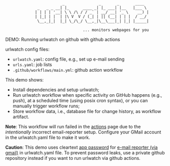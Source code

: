 ```
                         _               _       _       ____
              _   _ _ __| |_      ____ _| |_ ___| |__   |___ \
             | | | | '__| \ \ /\ / / _` | __/ __| '_ \    __) |
             | |_| | |  | |\ V  V / (_| | || (__| | | |  / __/
              \__,_|_|  |_| \_/\_/ \__,_|\__\___|_| |_| |_____|

                                  ... monitors webpages for you
```

DEMO: Running urlwatch on github with github actions

urlwatch config files:
 - `urlwatch.yaml`: config file, e.g., set up e-mail sending
 - `urls.yaml`: job lists
 - `.github/workflows/main.yml`: github action workflow

This demo shows:
 - Install dependencies and setup urlwatch;
 - Run urlwatch workflow when specific activity on GitHub happens (e.g., push), at a scheduled time (using posix cron syntax), or you can manually trigger workflow runs;
 - Store workflow data, i.e., database file for change history, as workflow artifact.

**Note**: This workflow will run failed in the [actions](https://github.com/huwan/urlwatch-actions-demo/actions) page due to the *intentionally* incorrect email-reporter setup. Configure your GMail account in the urlwatch.yaml file to make it work.

**Caution**: This demo uses cleartext [app password](https://urlwatch.readthedocs.io/en/latest/reporters.html#smtp-login-without-keyring) for [e-mail reporter (via gmail)](https://urlwatch.readthedocs.io/en/latest/reporters.html#e-mail-via-gmail-smtp) in urlwatch.yaml file. To prevent password leaks, use a private github repository instead if you want to run urlwatch via github actions.
